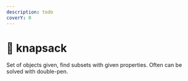```yaml
---
description: todo
coverY: 0
---
```


# 👾 knapsack

Set of objects given, find subsets with given properties. Often can be solved with double-pen.
